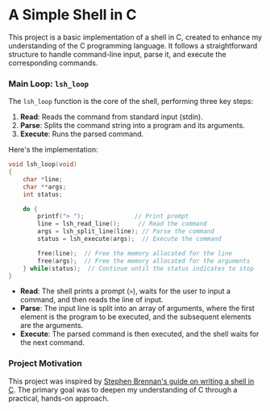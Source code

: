 # A Simple Shell in C

This project is a basic implementation of a shell in C, created to enhance my understanding of the C programming language. It follows a straightforward structure to handle command-line input, parse it, and execute the corresponding commands.

### Main Loop: `lsh_loop`

The `lsh_loop` function is the core of the shell, performing three key steps:

1. **Read**: Reads the command from standard input (stdin).
2. **Parse**: Splits the command string into a program and its arguments.
3. **Execute**: Runs the parsed command.

Here's the implementation:

```c
void lsh_loop(void) 
{
    char *line;
    char **args;
    int status;

    do {
        printf("> ");              // Print prompt
        line = lsh_read_line();     // Read the command
        args = lsh_split_line(line); // Parse the command
        status = lsh_execute(args);  // Execute the command

        free(line);  // Free the memory allocated for the line
        free(args);  // Free the memory allocated for the arguments
    } while(status);  // Continue until the status indicates to stop
}
```

- **Read**: The shell prints a prompt (`>`), waits for the user to input a command, and then reads the line of input.
- **Parse**: The input line is split into an array of arguments, where the first element is the program to be executed, and the subsequent elements are the arguments.
- **Execute**: The parsed command is then executed, and the shell waits for the next command.

### Project Motivation

This project was inspired by [Stephen Brennan's guide on writing a shell in C](https://brennan.io/2015/01/16/write-a-shell-in-c/). The primary goal was to deepen my understanding of C through a practical, hands-on approach.
